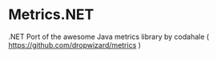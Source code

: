 Metrics.NET
===========

.NET Port of the awesome Java metrics library by codahale ( https://github.com/dropwizard/metrics )
